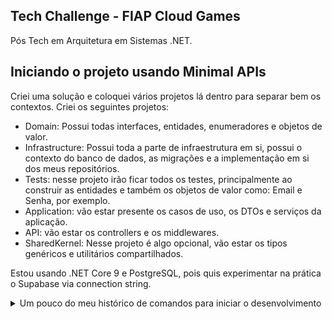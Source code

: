 ## Tech Challenge - FIAP Cloud Games

Pós Tech em Arquitetura em Sistemas .NET.

## Iniciando o projeto usando Minimal APIs
Criei uma solução e coloquei vários projetos lá dentro para separar bem os contextos. Criei os seguintes projetos: 
- Domain: Possui todas interfaces, entidades, enumeradores e objetos de valor.
- Infrastructure: Possui toda a parte de infraestrutura em si, possui o contexto do banco de dados, as migrações e a implementação em si dos meus repositórios.
- Tests: nesse projeto irão ficar todos os testes, principalmente ao construir as entidades e também os objetos de valor como: Email e Senha, por exemplo.
- Application: vão estar presente os casos de uso, os DTOs e serviços da aplicação. 
- API: vão estar os controllers e os middlewares.
- SharedKernel: Nesse projeto é algo opcional, vão estar os tipos genéricos e utilitários compartilhados.


Estou usando .NET Core 9 e PostgreSQL, pois quis experimentar na prática o Supabase via connection string.

<details>
  <summary>Um pouco do meu histórico de comandos para iniciar o desenvolvimento</summary>
  
```bash
mkdir FIAPCloudGames
cd FIAPCloudGames

dotnet new sln -n FIAPCloudGames

dotnet new classlib -n FIAPCloudGames.Domain
dotnet new classlib -n FIAPCloudGames.Application
dotnet new classlib -n FIAPCloudGames.Infrastructure
dotnet new webapi    -n FIAPCloudGames.API
dotnet new classlib -n FIAPCloudGames.SharedKernel
dotnet new xunit     -n FIAPCloudGames.Tests
```

Após isso, adicionei os projetos a solução e referenciei devidamente os projetos:

```bash
dotnet sln add FIAPCloudGames.Domain/FIAPCloudGames.Domain.csproj
dotnet sln add FIAPCloudGames.Application/FIAPCloudGames.Application.csproj
dotnet sln add FIAPCloudGames.Infrastructure/FIAPCloudGames.Infrastructure.csproj
dotnet sln add FIAPCloudGames.API/FIAPCloudGames.API.csproj
dotnet sln add FIAPCloudGames.SharedKernel/FIAPCloudGames.SharedKernel.csproj
dotnet sln add FIAPCloudGames.Tests/FIAPCloudGames.Tests.csproj

# Domain depende de SharedKernel
dotnet add FIAPCloudGames.Domain/FIAPCloudGames.Domain.csproj reference FIAPCloudGames.SharedKernel/FIAPCloudGames.SharedKernel.csproj

# Application depende de Domain e SharedKernel
dotnet add FIAPCloudGames.Application/FIAPCloudGames.Application.csproj reference FIAPCloudGames.Domain/FIAPCloudGames.Domain.csproj
dotnet add FIAPCloudGames.Application/FIAPCloudGames.Application.csproj reference FIAPCloudGames.SharedKernel/FIAPCloudGames.SharedKernel.csproj

# Infrastructure depende de Application, Domain e SharedKernel
dotnet add FIAPCloudGames.Infrastructure/FIAPCloudGames.Infrastructure.csproj reference FIAPCloudGames.Application/FIAPCloudGames.Application.csproj
dotnet add FIAPCloudGames.Infrastructure/FIAPCloudGames.Infrastructure.csproj reference FIAPCloudGames.Domain/FIAPCloudGames.Domain.csproj
dotnet add FIAPCloudGames.Infrastructure/FIAPCloudGames.Infrastructure.csproj reference FIAPCloudGames.SharedKernel/FIAPCloudGames.SharedKernel.csproj

# API depende de Application, Infrastructure, SharedKernel
dotnet add FIAPCloudGames.API/FIAPCloudGames.API.csproj reference FIAPCloudGames.Application/FIAPCloudGames.Application.csproj
dotnet add FIAPCloudGames.API/FIAPCloudGames.API.csproj reference FIAPCloudGames.Infrastructure/FIAPCloudGames.Infrastructure.csproj
dotnet add FIAPCloudGames.API/FIAPCloudGames.API.csproj reference FIAPCloudGames.SharedKernel/FIAPCloudGames.SharedKernel.csproj

# Tests depende de Domain, Application, SharedKernel
dotnet add FIAPCloudGames.Tests/FIAPCloudGames.Tests.csproj reference FIAPCloudGames.Domain/FIAPCloudGames.Domain.csproj
dotnet add FIAPCloudGames.Tests/FIAPCloudGames.Tests.csproj reference FIAPCloudGames.Application/FIAPCloudGames.Application.csproj
dotnet add FIAPCloudGames.Tests/FIAPCloudGames.Tests.csproj reference FIAPCloudGames.SharedKernel/FIAPCloudGames.SharedKernel.csproj
```

Resolvi usar as seguintes dependências:
```bash
# No Infrastructure (EF Core + PostgreSQL)
dotnet add FIAPCloudGames.Infrastructure package Microsoft.EntityFrameworkCore
dotnet add FIAPCloudGames.Infrastructure package Microsoft.EntityFrameworkCore.Design
dotnet add FIAPCloudGames.Infrastructure package Microsoft.EntityFrameworkCore.Tools
dotnet add FIAPCloudGames.Infrastructure package Microsoft.EntityFrameworkCore.Tools
dotnet add FIAPCloudGames.Infrastructure package Npgsql.EntityFrameworkCore.PostgreSQL

# No API (Swagger e JWT)
dotnet add FIAPCloudGames.API package Swashbuckle.AspNetCore
dotnet add FIAPCloudGames.API package Microsoft.AspNetCore.Authentication.JwtBearer
dotnet add FIAPCloudGames.API package Microsoft.EntityFrameworkCore.Design
```  
</details>